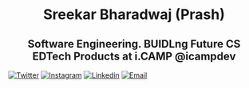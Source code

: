 <h1 align="center">Sreekar Bharadwaj (Prash)</h1>
<h2 align="center">Software Engineering. BUIDLng Future CS EDTech Products at i.CAMP @icampdev</h2>

<!-- [#BUIDL](https://www.definitions.net/definition/Buidl)'ng Future Computer Science Education Platforms with [i.CAMP](https://i.CAMP), [CS.CAMP](https://CS.CAMP) (Under R & D - Live 2022-23). Passionate about coding , Innovation and wanna be the disruptor in the field of Computer Science Education. [#BUIDL](https://www.definitions.net/definition/Buidl) [#WEB3](https://en.wikipedia.org/wiki/Web3)

1 Year World Class Computer Science Bootcamp - Focus Field in Web Engineering, [CS.CODE.IN](https://cs.code.in) (Live) ✔️ 
### 💼 My On-Going Research Portfolio : 
* Algorithm Bootcamp - Competitive Programming & Mathematics for Programmers [ALGOS.CAMP](https://algos.camp) (Live 2023) 🔄
* Software Architecting and System Design Bootcamp. An Open Access Programmers Platform. [i.CAMP](https://i.CAMP) (Live 2022-23) 🔄
* Cyber Security & Hardware Security Camps [0x.CAMP](https://0x.CAMP) (Live 2022-23)  🔄
* IoT and Embedded Systems Bootcamps  [I0T.CAMP](https://i0T.CAMP) (Live 2023-24)  🔄
* Data Scientist and FullStack AI/ML Research Camp [DS.CAMP](https://DS.CAMP) (Live 2023-24)  🔄
* Building Computer Science Education Platform (Research Camp) with [CS.CAMP](https://CS.CAMP) & [CS.DEGREE](https://CS.DEGREE) (Live 2023-24)  🔄
* dApps Bootcamp. Build Decentralized Applications (dApps) [dAPPS.CAMP](https://DAPPS.CAMP) (Live 2023-24) 🔄
* Web Compiler [1COMPILER.COM](http://1compiler.com/) (Live 2023) 🔄
* Mathematics for Computer Science [MATHS.CAMP](http://maths.camp) (Live 2023-24) 🔄
* Mechatronics Camp [MECHATRONICS.CAMP](https://MECHATRONICS.CAMP) (Live 2024-25)  🔄

<br> -->

[![Twitter](https://img.shields.io/badge/Twitter-%40sreeksbharadwaj-%231DA1F2)](https://twitter.com/sreeksbharadwaj) 
[![Instagram](https://img.shields.io/badge/Instagram-isreeks-%23bc2a8d%09)](https://www.instagram.com/isreeks/)
[![Linkedin](https://img.shields.io/badge/Linked%20in-isreeks-blue)](https://www.linkedin.com/in/isreeks/)
[![Email](https://img.shields.io/badge/Email-sreekar@i.camp-red)](mailto:sreekar@i.camp)
